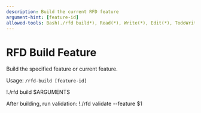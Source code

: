 ```yaml
---
description: Build the current RFD feature
argument-hint: [feature-id]
allowed-tools: Bash(./rfd build*), Read(*), Write(*), Edit(*), TodoWrite
---
```


# RFD Build Feature

Build the specified feature or current feature.

Usage: `/rfd-build [feature-id]`

!./rfd build $ARGUMENTS

After building, run validation:
!./rfd validate --feature $1